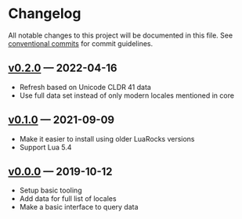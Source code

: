 # Changelog

All notable changes to this project will be documented in this file. See [conventional commits](https://www.conventionalcommits.org) for commit guidelines.

## [v0.2.0](https://github.com/alerque/cldr-lua/releases/v0.1.0) — 2022-04-16

* Refresh based on Unicode CLDR 41 data
* Use full data set instead of only modern locales mentioned in core

## [v0.1.0](https://github.com/alerque/cldr-lua/releases/v0.1.0) — 2021-09-09

* Make it easier to install using older LuaRocks versions
* Support Lua 5.4

## [v0.0.0](https://github.com/alerque/cldr-lua/releases/v0.0.0) — 2019-10-12

* Setup basic tooling
* Add data for full list of locales
* Make a basic interface to query data

<!-- generated by git-cliff -->
